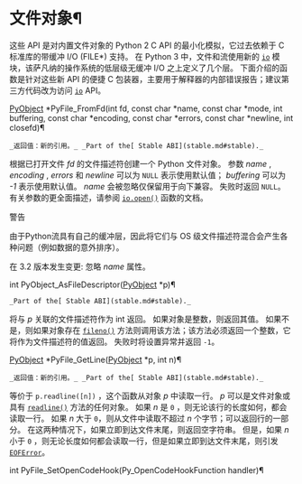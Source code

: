 # 文件对象¶

这些 API 是对内置文件对象的 Python 2 C API 的最小化模拟，它过去依赖于 C 标准库的带缓冲 I/O (FILE*) 支持。 在 Python 3 中，文件和流使用新的 [`io`](io.md#module-io "io: Core tools for working with streams.") 模块，该萨凡纳的操作系统的低层级无缓冲 I/O 之上定义了几个层。 下面介绍的函数是针对这些新 API 的便捷 C 包装器，主要用于解释器的内部错误报告；建议第三方代码改为访问 [`io`](io.md#module-io "io: Core tools for working with streams.") API。

[PyObject](structures.md#c.PyObject "PyObject") *PyFile_FromFd(int fd, const char *name, const char *mode, int buffering, const char *encoding, const char *errors, const char *newline, int closefd)¶  

    _返回值：新的引用。_ _Part of the[ Stable ABI](stable.md#stable)._

根据已打开文件 _fd_ 的文件描述符创建一个 Python 文件对象。 参数 _name_ , _encoding_ , _errors_ 和 _newline_ 可以为 `NULL` 表示使用默认值； _buffering_ 可以为 _-1_ 表示使用默认值。 _name_ 会被忽略仅保留用于向下兼容。 失败时返回 `NULL`。 有关参数的更全面描述，请参阅 [`io.open()`](io.md#io.open "io.open") 函数的文档。

警告

由于Python流具有自己的缓冲层，因此将它们与 OS 级文件描述符混合会产生各种问题（例如数据的意外排序）。

在 3.2 版本发生变更: 忽略 _name_ 属性。

int PyObject_AsFileDescriptor([PyObject](structures.md#c.PyObject "PyObject") *p)¶  

    _Part of the[ Stable ABI](stable.md#stable)._

将与 _p_ 关联的文件描述符作为 int 返回。 如果对象是整数，则返回其值。 如果不是，则如果对象存在 [`fileno()`](io.md#io.IOBase.fileno "io.IOBase.fileno") 方法则调用该方法；该方法必须返回一个整数，它将作为文件描述符的值返回。 失败时将设置异常并返回 `-1`。

[PyObject](structures.md#c.PyObject "PyObject") *PyFile_GetLine([PyObject](structures.md#c.PyObject "PyObject") *p, int n)¶  

    _返回值：新的引用。_ _Part of the[ Stable ABI](stable.md#stable)._

等价于 `p.readline([n])` ，这个函数从对象 _p_ 中读取一行。 _p_ 可以是文件对象或具有 [`readline()`](io.md#io.IOBase.readline "io.IOBase.readline") 方法的任何对象。 如果 _n_ 是 `0` ，则无论该行的长度如何，都会读取一行。 如果 _n_ 大于 `0`，则从文件中读取不超过 _n_ 个字节；可以返回行的一部分。 在这两种情况下，如果立即到达文件末尾，则返回空字符串。 但是，如果 _n_ 小于 `0` ，则无论长度如何都会读取一行，但是如果立即到达文件末尾，则引发 [`EOFError`](3.标准库/exceptions.md#EOFError "EOFError")。

int PyFile_SetOpenCodeHook(Py_OpenCodeHookFunction handler)¶  

    

~~~
